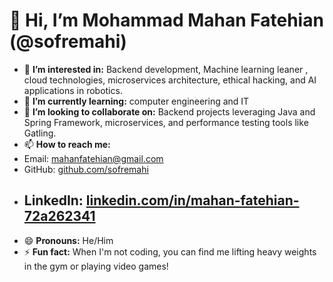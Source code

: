 # 👋 Hi, I’m Mohammad Mahan Fatehian (@sofremahi)

- 👀 **I’m interested in:** Backend development, Machine learning leaner ,  cloud technologies, microservices architecture, ethical hacking, and AI applications in robotics.  
- 🌱 **I’m currently learning:** computer engineering and IT  
- 💞️ **I’m looking to collaborate on:** Backend projects leveraging Java and Spring Framework, microservices, and performance testing tools like Gatling.  
- 📫 **How to reach me:**  
- Email: [mahanfatehian@gmail.com](mailto:mahanfatehian@gmail.com)  
- GitHub: [github.com/sofremahi](https://github.com/sofremahi)  
- LinkedIn: [linkedin.com/in/mahan-fatehian-72a262341](https://www.linkedin.com/in/mahan-fatehian-72a262341/)
  -   
- 😄 **Pronouns:** He/Him  
- ⚡ **Fun fact:** When I'm not coding, you can find me lifting heavy weights in the gym or playing video games!  


